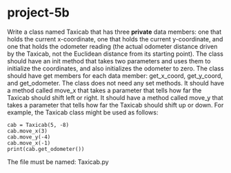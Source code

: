# project-5b

Write a class named Taxicab that has three **private** data members: one that holds the current x-coordinate, one that holds the current y-coordinate, and one that holds the odometer reading (the actual odometer distance driven by the Taxicab, not the Euclidean distance from its starting point).  The class should have an init method that takes two parameters and uses them to initialize the coordinates, and also initializes the odometer to zero.  The class should have get members for each data member: get_x_coord, get_y_coord, and get_odometer.  The class does not need any set methods.  It should have a method called move_x that takes a parameter that tells how far the Taxicab should shift left or right. It should have a method called move_y that takes a parameter that tells how far the Taxicab should shift up or down.  For example, the Taxicab class might be used as follows:
```
cab = Taxicab(5, -8)
cab.move_x(3)
cab.move_y(-4)
cab.move_x(-1)
print(cab.get_odometer())
```
The file must be named: Taxicab.py
